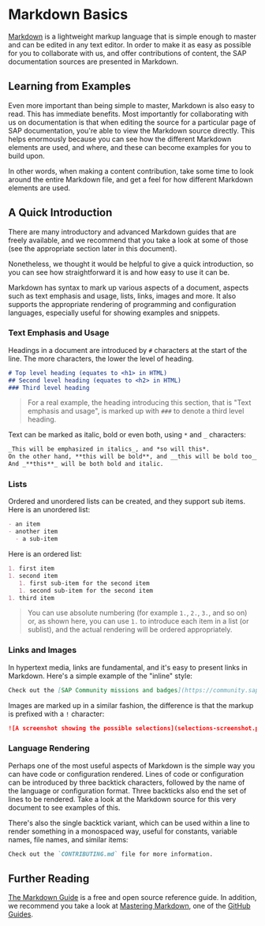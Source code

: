 # Markdown Basics

[Markdown][markdown] is a lightweight markup language that is simple enough to master and can be edited in any text editor. In order to make it as easy as possible for you to collaborate with us, and offer contributions of content, the SAP documentation sources are presented in Markdown.

## Learning from Examples

Even more important than being simple to master, Markdown is also easy to read. This has immediate benefits. Most importantly for collaborating with us on documentation is that when editing the source for a particular page of SAP documentation, you're able to view the Markdown source directly. This helps enormously because you can see how the different Markdown elements are used, and where, and these can become examples for you to build upon.

In other words, when making a content contribution, take some time to look around the entire Markdown file, and get a feel for how different Markdown elements are used.

## A Quick Introduction

There are many introductory and advanced Markdown guides that are freely available, and we recommend that you take a look at some of those (see the appropriate section later in this document).

Nonetheless, we thought it would be helpful to give a quick introduction, so you can see how straightforward it is and how easy to use it can be.

Markdown has syntax to mark up various aspects of a document, aspects such as text emphasis and usage, lists, links, images and more. It also supports the appropriate rendering of programming and configuration languages, especially useful for showing examples and snippets.

### Text Emphasis and Usage

Headings in a document are introduced by `#` characters at the start of the line. The more characters, the lower the level of heading.

```markdown
# Top level heading (equates to <h1> in HTML)
## Second level heading (equates to <h2> in HTML)
### Third level heading
```

> For a real example, the heading introducing this section, that is "Text emphasis and usage", is marked up with `###` to denote a third level heading.

Text can be marked as italic, bold or even both, using `*` and `_` characters:

```markdown
_This will be emphasized in italics_, and *so will this*.
On the other hand, **this will be bold**, and __this will be bold too__.
And _**this**_ will be both bold and italic.
```

### Lists

Ordered and unordered lists can be created, and they support sub items. Here is an unordered list:

```markdown
- an item
- another item
  - a sub-item
```

Here is an ordered list:

```markdown
1. first item
1. second item
   1. first sub-item for the second item
   1. second sub-item for the second item
1. third item
```

> You can use absolute numbering (for example `1.`, `2.`, `3.`, and so on) or, as shown here, you can use `1.` to introduce each item in a list (or sublist), and the actual rendering will be ordered appropriately.

### Links and Images

In hypertext media, links are fundamental, and it's easy to present links in Markdown. Here's a simple example of the "inline" style:

```markdown
Check out the [SAP Community missions and badges](https://community.sap.com/resources/missions-badges) ...
```

Images are marked up in a similar fashion, the difference is that the markup is prefixed with a `!` character:

```markdown
![A screenshot showing the possible selections](selections-screenshot.png)
```

### Language Rendering

Perhaps one of the most useful aspects of Markdown is the simple way you can have code or configuration rendered. Lines of code or configuration can be introduced by three backtick characters, followed by the name of the language or configuration format. Three backticks also end the set of lines to be rendered. Take a look at the Markdown source for this very document to see examples of this.

There's also the single backtick variant, which can be used within a line to render something in a monospaced way, useful for constants, variable names, file names, and similar items:


```markdown
Check out the `CONTRIBUTING.md` file for more information.
```

## Further Reading

[The Markdown Guide][markdownguide] is a free and open source reference guide. In addition, we recommend you take a look at [Mastering Markdown][github-guides-mastering-markdown], one of the [GitHub Guides][github-guides].


[markdown]: https://en.wikipedia.org/wiki/Markdown
[markdownguide]: https://www.markdownguide.org/
[github-guides]: https://guides.github.com/
[github-guides-mastering-markdown]: https://guides.github.com/features/mastering-markdown/
